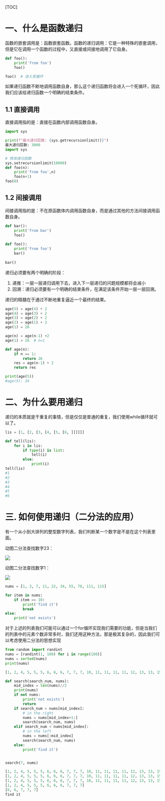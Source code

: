 [TOC]

# 一、什么是函数递归

函数的嵌套调用是：函数嵌套函数。函数的递归调用：它是一种特殊的嵌套调用，但是它在调用一个函数的过程中，又直接或间接地调用了它自身。

```python
def foo():
    print('from foo')
    foo()

foo()  # 进入死循环
```

如果递归函数不断地调用函数自身，那么这个递归函数将会进入一个死循环，因此我们应该给递归函数一个明确的结束条件。

## 1.1 直接调用

直接调用指的是：直接在函数内部调用函数自身。

```python
import sys

print(f"最大递归层数: {sys.getrecursionlimit()}")
最大递归层数: 3000
import sys

# 修改递归层数
sys.setrecursionlimit(10000)
def foo(n):
    print('from foo',n)
    foo(n+1)
foo(0)
```

## 1.2 间接调用

间接调用指的是：不在原函数体内调用函数自身，而是通过其他的方法间接调用函数自身。

```python
def bar():
    print('from bar')
    foo()
    
def foo():
    print('from foo')
    bar()
    
bar()
```

递归必须要有两个明确的阶段：

1. 递推：一层一层递归调用下去，进入下一层递归的问题规模都将会减小
2. 回溯：递归必须要有一个明确的结束条件，在满足该条件开始一层一层回溯。

递归的精髓在于通过不断地重复逼近一个最终的结果。

```python
age(5) = age(4) + 2
age(4) = age(3) + 2
age(3) = age(2) + 2
age(2) = age(1) + 2
age(1) = 26

age(n) = age(n-1) +2 
age(1) = 26  # n=1

def age(n):
    if n == 1:
        return 26
    res = age(n-1) + 2
    return res

print(age(5))
#age(5): 34
```

# 二、为什么要用递归

递归的本质就是干重复的事情，但是仅仅是普通的重复，我们使用while循环就可以了。

```python
lis = [1, [2, [3, [4, [5, [6, ]]]]]]

def tell(lis):
    for i in lis:
        if type(i) is list:
            tell(i)
        else:
            print(i)
tell(lis)
#1
#2
#3
#4
#5
#6
```



# 三. 如何使用递归（二分法的应用）

有一个从小到大排列的整型数字列表，我们判断某一个数字是不是在这个列表里面。

动图二分法查找数字23：

![](https://img2020.cnblogs.com/blog/1972482/202003/1972482-20200326181244456-312610005.gif)

动图二分法查找数字1：

![](https://img2020.cnblogs.com/blog/1972482/202003/1972482-20200326181320915-949233171.gif)

```python
nums = [1, 3, 7, 11, 22, 34, 55, 78, 111, 115]

for item in nums:
    if item == 10:
        print('find it')
        break
else:
    print('not exists')
```

对于上述的列表我们可能可以通过一个for循环实现我们需要的功能，但是当我们的列表中的元素个数非常多时，我们还用这种方法，那是极其复杂的，因此我们可以考虑使用二分法的思想实现

```python
from random import randint
nums = [randint(1, 100) for i in range(100)]
nums = sorted(nums)
print(nums)
```

```python
[1, 2, 4, 5, 5, 5, 6, 6, 6, 7, 7, 7, 10, 11, 11, 11, 11, 12, 13, 13, 15, 16, 16, 20, 21, 21, 23, 24, 26, 26, 27, 28, 28, 31, 33, 33, 34, 35, 38, 38, 39, 40, 42, 43, 45, 45, 46, 46, 47, 47, 51, 52, 52, 53, 53, 55, 55, 56, 56, 57, 57, 57, 58, 59, 61, 62, 64, 66, 66, 67, 68, 69, 69, 71, 72, 72, 74, 74, 75, 76, 78, 78, 79, 79, 79, 79, 80, 82, 85, 88, 89, 90, 90, 91, 91, 91, 94, 99, 99, 100]
```

```python
def search(search_num, nums):
    mid_index = len(nums)//2
    print(nums)
    if not nums:
        print('not exists')
        return
    if search_num > nums[mid_index]:
        # in the right
        nums = nums[mid_index+1:]
        search(search_num, nums)
    elif search_num < nums[mid_index]:
        # in the left
        nums = nums[:mid_index]
        search(search_num, nums)
    else:
        print('find it')


search(7, nums)
```

```python
[1, 2, 4, 5, 5, 5, 6, 6, 6, 7, 7, 7, 10, 11, 11, 11, 11, 12, 13, 13, 15, 16, 16, 20, 21, 21, 23, 24, 26, 26, 27, 28, 28, 31, 33, 33, 34, 35, 38, 38, 39, 40, 42, 43, 45, 45, 46, 46, 47, 47, 51, 52, 52, 53, 53, 55, 55, 56, 56, 57, 57, 57, 58, 59, 61, 62, 64, 66, 66, 67, 68, 69, 69, 71, 72, 72, 74, 74, 75, 76, 78, 78, 79, 79, 79, 79, 80, 82, 85, 88, 89, 90, 90, 91, 91, 91, 94, 99, 99, 100]
[1, 2, 4, 5, 5, 5, 6, 6, 6, 7, 7, 7, 10, 11, 11, 11, 11, 12, 13, 13, 15, 16, 16, 20, 21, 21, 23, 24, 26, 26, 27, 28, 28, 31, 33, 33, 34, 35, 38, 38, 39, 40, 42, 43, 45, 45, 46, 46, 47, 47]
[1, 2, 4, 5, 5, 5, 6, 6, 6, 7, 7, 7, 10, 11, 11, 11, 11, 12, 13, 13, 15, 16, 16, 20, 21]
[1, 2, 4, 5, 5, 5, 6, 6, 6, 7, 7, 7]
[6, 6, 7, 7, 7]
find it
```